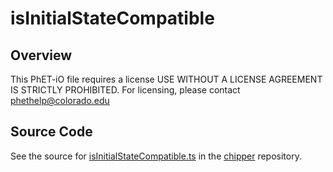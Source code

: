 # isInitialStateCompatible

## Overview

This PhET-iO file requires a license
USE WITHOUT A LICENSE AGREEMENT IS STRICTLY PROHIBITED.
For licensing, please contact phethelp@colorado.edu



## Source Code

See the source for [isInitialStateCompatible.ts](https://github.com/phetsims/chipper/blob/main/js/browser-and-node/isInitialStateCompatible.ts) in the [chipper](https://github.com/phetsims/chipper) repository.
